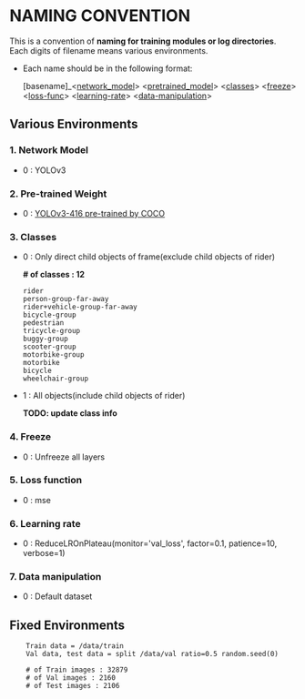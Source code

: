 # NAMING CONVENTION

This is a convention of **naming for training modules or log directories**.
Each digits of filename means various environments.

- Each name should be in the following format:

     [basename]_<[network_model](#1-network-model)> <[pretrained_model](#2-pre-trained-weight)> <[classes](#3-classes)> <[freeze](#4-freeze)> <[loss-func](#5-loss-function)> <[learning-rate](#6-learning-rate)> <[data-manipulation](#7-data-manipulation)>


## Various Environments

### 1. Network Model
 - 0 : YOLOv3

### 2. Pre-trained Weight
 - 0 : [YOLOv3-416 pre-trained by COCO](https://pjreddie.com/darknet/yolo/)

### 3. Classes
 - 0 : Only direct child objects of frame(exclude child objects of rider)
    
    **# of classes : 12**
    ```
    rider
    person-group-far-away
    rider+vehicle-group-far-away
    bicycle-group
    pedestrian
    tricycle-group
    buggy-group
    scooter-group
    motorbike-group
    motorbike
    bicycle
    wheelchair-group
    ```
 - 1 : All objects(include child objects of rider)
 
    **TODO: update class info**

### 4. Freeze
 - 0 : Unfreeze all layers

### 5. Loss function
 - 0 : mse

### 6. Learning rate
 - 0 : ReduceLROnPlateau(monitor='val_loss', factor=0.1, patience=10, verbose=1)

### 7. Data manipulation
 - 0 : Default dataset

## Fixed Environments
   ```
       Train data = /data/train
       Val data, test data = split /data/val ratio=0.5 random.seed(0)

       # of Train images : 32879
       # of Val images : 2160
       # of Test images : 2106
   ```